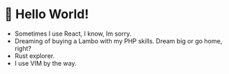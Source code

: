 # 👋 Hello World!

- Sometimes I use React, I know, Im sorry.
- Dreaming of buying a Lambo with my PHP skills. Dream big or go home, right? 
- Rust explorer.
- I use VIM by the way. 


